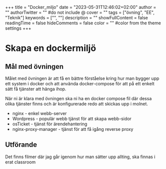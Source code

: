 +++
title = "Docker_miljo"
date = "2023-05-31T12:46:02+02:00"
author = ""
authorTwitter = "" #do not include @
cover = ""
tags = ["övning", "EE", "Teknik"]
keywords = ["", ""]
description = ""
showFullContent = false
readingTime = false
hideComments = false
color = "" #color from the theme settings
+++

# Skapa en dockermiljö

## Mål med övningen

Målet med övningen är att få en bättre förståelse kring hur man bygger upp ett system i docker och att använda docker-compose för att på ett enkelt sätt få tjänster att hänga ihop.

När ni är klara med övningen ska ni ha en docker compose fil där dessa olika tjänster finns och är konfigurerade redo att skickas upp i molnet.

- nginx - enkel webb-server
- Wordpress - populär webb tjänst för att skapa webb-sidor
- osTicket - tjänst för ärendehantering
- nginx-proxy-manager - tjänst för att få igång reverse proxy

## Utförande

Det finns filmer där jag går igenom hur man sätter upp allting, ska finnas i erat classroom
